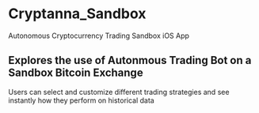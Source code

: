 # Cryptanna_Sandbox
Autonomous Cryptocurrency Trading Sandbox iOS App

## Explores the use of Autonmous Trading Bot on a Sandbox Bitcoin Exchange
Users can select and customize different trading strategies and see instantly how they perform on historical data

